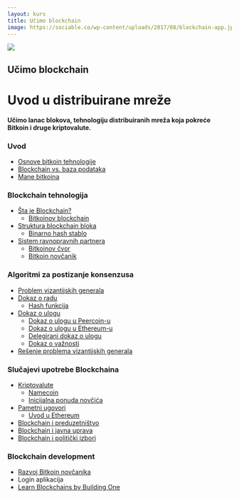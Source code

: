 ```yaml
---
layout: kurs
title: Učimo blockchain
image: https://sociable.co/wp-content/uploads/2017/08/blockchain-app.jpg
---
```


![]({{page.image}})

## Učimo blockchain
# Uvod u distribuirane mreže

**Učimo lanac blokova, tehnologiju distribuiranih mreža koja pokreće Bitkoin i druge kriptovalute.**

### Uvod

- [Osnove bitkoin tehnologije](/bitkoin-osnove)
- [Blockchain vs. baza podataka](/blockchain-vs-baza-podataka)
- [Mane bitkoina](/mane-bitkoina)

### Blockchain tehnologija

- [Šta je Blockchain?](/sta-je-blockchain)
  - [Bitkoinov blockchain](/bitkoinov-blockchain)
- [Struktura blockchain bloka](/struktura-blockchain-bloka)
  - [Binarno hash stablo](/binarno-hash-stablo)
- [Sistem ravnopravnih partnera](/model-ravnopravnih-partnera)
  - [Bitkoinov čvor](/bitkoinov-cvor)
  - [Bitkoin novčanik](/bitkoin-novcanik)

### Algoritmi za postizanje konsenzusa

- [Problem vizantijskih generala](/problem-vizantijskih-generala)
- [Dokaz o radu](/dokaz-o-radu)
  - [Hash funkcija](/hash-funkcija)
- [Dokaz o ulogu](/dokaz-o-ulogu)
  - [Dokaz o ulogu u Peercoin-u](/dokaz-o-ulogu-peercoin)
  - [Dokaz o ulogu u Ethereum-u](/dokaz-o-ulogu-ethereum)
  - [Delegirani dokaz o ulogu](/delegirani-dokaz-o-ulogu)
  - [Dokaz o važnosti](/dokaz-o-vaznosti)
- [Rešenje problema vizantijskih generala](/resenje-problema-vizantijskih-generala)

### Slučajevi upotrebe Blockchaina

- [Kriptovalute](/kriptovalute)
  - [Namecoin](/namecoin)
  - [Inicijalna ponuda novčića](/inicijalna-ponuda-novcica)
- [Pametni ugovori](/pametni-ugovori)
  - [Uvod u Ethereum](/ethereum)
- [Blockchain i preduzetništvo](/blockchain-i-preduzetnistvo)
- [Blockchain i javna uprava](/blockchain-i-javna-uprava)
- [Blockchain i politički izbori](/blockchain-i-izbori)

### Blockchain development

- [Razvoj Bitkoin novčanika](/razvoj-bitkoin-novcanika)
- Login aplikacija
- [Learn Blockchains by Building One](https://hackernoon.com/learn-blockchains-by-building-one--f46)
